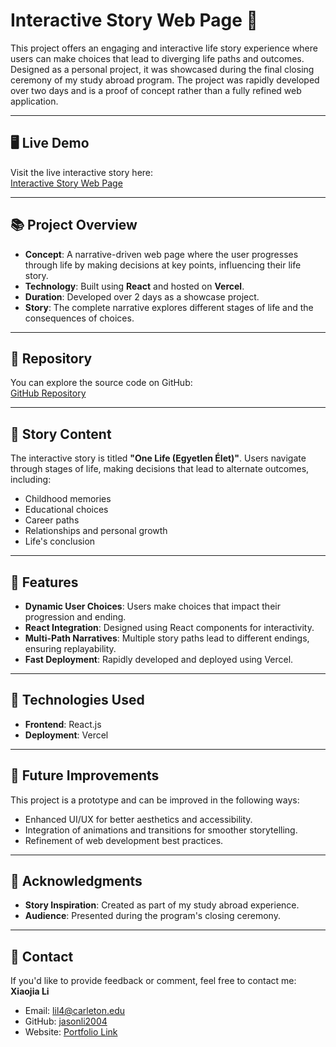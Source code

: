 # Interactive Story Web Page 🌟

This project offers an engaging and interactive life story experience where users can make choices that lead to diverging life paths and outcomes. Designed as a personal project, it was showcased during the final closing ceremony of my study abroad program. The project was rapidly developed over two days and is a proof of concept rather than a fully refined web application.

---

## 🖥️ Live Demo
Visit the live interactive story here:  
[Interactive Story Web Page](https://interactive-story-git-main-jasonli2004s-projects.vercel.app)

---

## 📚 Project Overview
- **Concept**: A narrative-driven web page where the user progresses through life by making decisions at key points, influencing their life story.
- **Technology**: Built using **React** and hosted on **Vercel**.
- **Duration**: Developed over 2 days as a showcase project.
- **Story**: The complete narrative explores different stages of life and the consequences of choices.  

---

## 📂 Repository
You can explore the source code on GitHub:  
[GitHub Repository](https://github.com/jasonli2004/InteractiveStory)

---

## 📝 Story Content
The interactive story is titled **"One Life (Egyetlen Élet)"**. Users navigate through stages of life, making decisions that lead to alternate outcomes, including:
- Childhood memories
- Educational choices
- Career paths
- Relationships and personal growth
- Life's conclusion

---

## 🚀 Features
- **Dynamic User Choices**: Users make choices that impact their progression and ending.
- **React Integration**: Designed using React components for interactivity.
- **Multi-Path Narratives**: Multiple story paths lead to different endings, ensuring replayability.
- **Fast Deployment**: Rapidly developed and deployed using Vercel.

---

## 🔧 Technologies Used
- **Frontend**: React.js
- **Deployment**: Vercel

---

## 🎯 Future Improvements
This project is a prototype and can be improved in the following ways:
- Enhanced UI/UX for better aesthetics and accessibility.
- Integration of animations and transitions for smoother storytelling.
- Refinement of web development best practices.

---

## 🤝 Acknowledgments
- **Story Inspiration**: Created as part of my study abroad experience.
- **Audience**: Presented during the program's closing ceremony.

---

## 📧 Contact
If you'd like to provide feedback or comment, feel free to contact me:  
**Xiaojia Li**  
- Email: [lil4@carleton.edu](lil4@carleton.edu)  
- GitHub: [jasonli2004](https://github.com/jasonli2004)  
- Website: [Portfolio Link](https://github.com/jasonli2004/Xiaojia_Li)
